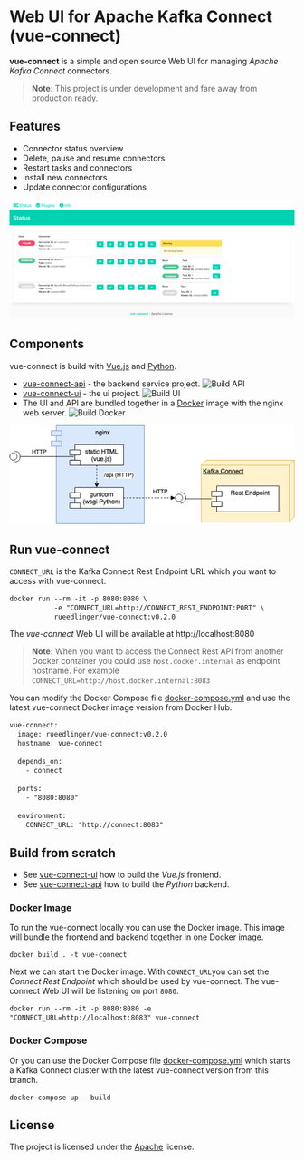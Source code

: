 # Web UI for Apache Kafka Connect (vue-connect)

**vue-connect** is a simple and open source Web UI for managing *Apache Kafka Connect* connectors. 

> **Note**: This project is under development and fare away from production ready.

## Features
- Connector status overview
- Delete, pause and resume connectors
- Restart tasks and connectors
- Install new connectors
- Update connector configurations

![vue-connect ui](docs/images/ui.png)

## Components
vue-connect is build with [Vue.js](https://vuejs.org/) and [Python](https://www.python.org/).

- [vue-connect-api](vue-connect-api) - the backend service project. ![Build API](https://github.com/rueedlinger/vue-connect/workflows/Build%20API/badge.svg)
- [vue-connect-ui](vue-connect-ui) - the ui project. ![Build UI](https://github.com/rueedlinger/vue-connect/workflows/Build%20UI/badge.svg)
- The UI and API are bundled together in a [Docker](Dockerfile) image with the nginx  web server. ![Build Docker](https://github.com/rueedlinger/vue-connect/workflows/Build%20Docker/badge.svg)

![vue-connect ui](docs/images/architecture.png)


## Run vue-connect

`CONNECT_URL` is the Kafka Connect Rest Endpoint URL which you want to access
with vue-connect.

```
docker run --rm -it -p 8080:8080 \
           -e "CONNECT_URL=http://CONNECT_REST_ENDPOINT:PORT" \
           rueedlinger/vue-connect:v0.2.0
```

The *vue-connect* Web UI will be available at http://localhost:8080

> **Note:** When you want to access the Connect Rest API from another Docker container you could use `host.docker.internal` as endpoint hostname. For example `CONNECT_URL=http://host.docker.internal:8083`

You can modify the Docker Compose file [docker-compose.yml](docker-compose.yml) and use the latest vue-connect Docker image version from Docker Hub.
```
vue-connect:
  image: rueedlinger/vue-connect:v0.2.0
  hostname: vue-connect
    
  depends_on:
    - connect
  
  ports:
    - "8080:8080"
  
  environment:
    CONNECT_URL: "http://connect:8083"
```


## Build from scratch
- See [vue-connect-ui](vue-connect-ui/README.md) how to build the *Vue.js* frontend.
- See [vue-connect-api](vue-connect-api/README.md) how to build the *Python* backend.


### Docker Image
To run the vue-connect locally you can use the Docker image. This image will
bundle the frontend and backend together in one Docker image.

```
docker build . -t vue-connect
```

Next we can start the Docker image. With `CONNECT_URL`you can set the *Connect Rest Endpoint* which should be used by vue-connect. The vue-connect Web UI will be listening on port `8080`.

```
docker run --rm -it -p 8080:8080 -e "CONNECT_URL=http://localhost:8083" vue-connect 
```

### Docker Compose 
Or you can use the Docker Compose file [docker-compose.yml](docker-compose.yml) which starts a Kafka Connect cluster with the latest vue-connect version from this branch. 

```
docker-compose up --build
```

## License
The project is licensed under the [Apache](LICENSE) license.
